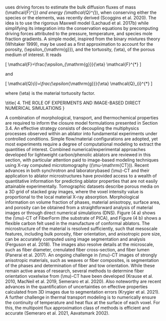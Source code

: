 uses driving forces to estimate the bulk diffusion fluxes of mass \(\mathcal{F}^{*}\) and energy \(\mathcal{Q}^{*}\), when conserving either the species or the elements, was recently derived (Scoggins et al. 2020). The idea is to use the rigorous Maxwell model (Lachaud et al. 2017b) while simplifying its integration into the conservation equations by precomputing driving forces attributed to the pressure, temperature, and species mole fraction gradients. A simple model, inspired from the binary mixtures theory (Whitaker 1999), may be used as a first approximation to account for the porosity, \(\epsilon_{\mathrm{g}}\), and the tortuosity, \(\eta\), of the porous medium of interest. It reads

\[
\mathcal{F}=\frac{\epsilon_{\mathrm{g}}}{\eta} \mathcal{F}^{*}
\]

and

\[
\mathcal{Q}_{i}=\frac{\epsilon_{\mathrm{g}}}{\eta} \mathcal{Q}_{i}^{*}
\]

where \(\eta\) is the material tortuosity factor.

\title{
4. THE ROLE OF EXPERIMENTS AND IMAGE-BASED DIRECT NUMERICAL SIMULATIONS
}

A combination of morphological, transport, and thermochemical properties are required to inform the closure model formulations presented in Section 3.4. An effective strategy consists of decoupling the multiphysics processes observed within an ablator into fundamental experiments under controlled conditions. Simple flow/material configurations are adopted, yet most experiments require a degree of computational modeling to extract the quantities of interest. Combined numerical/experimental approaches developed for lightweight carbon/phenolic ablators are reviewed in this section, with particular attention paid to image-based modeling techniques using X-ray computed microtomography \((\mu-\mathrm{CT})\). Recent advances in both synchrotron and laboratorybased \(\mu\)-CT and their application to ablator microstructures have provided access to a wealth of quantitative information for predicting ablator properties that are not easily attainable experimentally. Tomographic datasets describe porous media on a 3D grid of stacked gray images, where the voxel intensity value is proportional to the local material X-ray absorption. Morphological information on volume fraction of phases, material anisotropy, surface area, and porosity can be obtained from a straightforward analysis of material images or through direct numerical simulations (DNS). Figure \(4 a\) shows the \(\mu\)-CT of FiberForm (the substrate of PICA), and Figure \(4 b\) shows a flexible carbon felt used in the manufacture of conformal ablators. The microstructure of the material is resolved sufficiently, such that mesoscale features, including bulk porosity, fiber orientation, and anisotropic pore size, can be accurately computed using image segmentation and analysis (Ferguson et al. 2018). The images also resolve details at the microscale, such as fiber diameter, crenulated fiber cross-section, and fiber lumen (Panerai et al. 2017). An ongoing challenge in \(\mu\)-CT images of strongly anisotropic materials, such as weaves or fiber composites, is segmentation of the phases and determination of fiber and tow orientation. While these remain active areas of research, several methods to determine fiber orientation voxelwise from \(\mu\)-CT have been developed (Krause et al. 2010, MacNeil et al. 2019, Semeraro et al. 2020). Also noteworthy are recent advances in the quantification of uncertainties on effective properties calculated from 3D images due to segmentation errors (Krygier et al. 2021). A further challenge in thermal transport modeling is to numerically ensure the continuity of temperature and heat flux at the surface of each voxel. For this, the multipoint flux approximation class of methods is efficient and accurate (Semeraro et al. 2021, Aavatsmark 2002).
